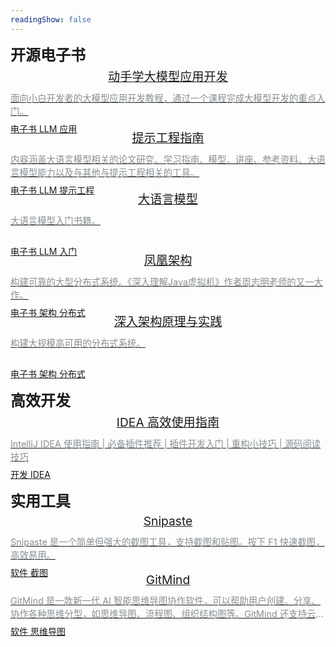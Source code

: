 ```yaml
---
readingShow: false
---
```


<el-divider><span class='divider-text'>开源电子书</span></el-divider>

<el-row style='margin-bottom: 20px' :gutter='20'>
<el-col :span='8'>
  <a class='navigate-a' href='https://datawhalechina.github.io/llm-universe/#/' target='_blank'>
    <!-- 颜色备份 c7f9ed -->
    <el-card :body-style="cardStyle" shadow="hover">
      <div class='div-title'>
        <span class='navigate-title'>动手学大模型应用开发</span>
      </div>
      <div class='navigate-content' title='面向小白开发者的大模型应用开发教程，通过一个课程完成大模型开发的重点入门'>
        面向小白开发者的大模型应用开发教程，通过一个课程完成大模型开发的重点入门。
      </div>
      <div>
        <el-tag hit type='success' effect='plain' size='mini'>
          电子书
        </el-tag>
        <el-tag hit type='success' effect='plain' size='mini'>
          LLM
        </el-tag>
        <el-tag hit type='success' effect='plain' size='mini'>
          应用
        </el-tag>
      </div>
    </el-card>
  </a>
</el-col>
<el-col :span='8'>
   <a class='link-text' href='https://www.promptingguide.ai/zh' target='_blank'>
    <el-card :body-style="cardStyle" shadow="hover">
      <div class='div-title'>
        <span class='navigate-title'>提示工程指南</span>
      </div>
      <div class='navigate-content' title='内容涉及大语言模型相关的论文研究、学习指南、模型、讲座、参考资料、大语言模型能力以及与其他与提示工程相关的工具。'>
        内容涵盖大语言模型相关的论文研究、学习指南、模型、讲座、参考资料、大语言模型能力以及与其他与提示工程相关的工具。
      </div>
      <el-tag hit type='success' effect='plain' size='mini'>
        电子书
      </el-tag>
      <el-tag hit type='success' effect='plain' size='mini'>
        LLM
      </el-tag>
      <el-tag hit type='success' effect='plain' size='mini'>
        提示工程
      </el-tag>
    </el-card>
  </a>
</el-col>
<el-col :span='8'>
   <a class='link-text' href='https://llmbook-zh.github.io/' target='_blank'>
    <el-card :body-style="cardStyle" shadow="hover">
      <div class='div-title'>
        <span class='navigate-title'>大语言模型</span>
      </div>
      <div class='navigate-content' title='大语言模型入门书籍。'>
        大语言模型入门书籍。
      </div>
      <div>
        <el-tag  hit type='success' effect='plain' size='mini'>
          电子书
        </el-tag>
        <el-tag  hit type='success' effect='plain' size='mini'>
          LLM
        </el-tag>
        <el-tag  hit type='success' effect='plain' size='mini'>
          入门
        </el-tag>
      </div>
    </el-card>
  </a>
</el-col>
</el-row>

<el-row style='margin-bottom: 20px' :gutter='20'>
<el-col :span='8'>
  <a class='navigate-a' href='https://icyfenix.cn/' target='_blank'>
    <!-- 颜色备份 c7f9ed -->
    <el-card :body-style="cardStyle" shadow="hover">
      <div  class='div-title'>
        <span class='navigate-title'>凤凰架构</span>
      </div>
      <div class='navigate-content' title='构建可靠的大型分布式系统。《深入理解Java虚拟机》作者周志明老师的又一大作。'>
        构建可靠的大型分布式系统。《深入理解Java虚拟机》作者周志明老师的又一大作。
      </div>
      <div>
        <el-tag type='success' effect='plain' size='mini'>
          电子书
        </el-tag>
        <el-tag type='success' effect='plain' size='mini'>
          架构
        </el-tag>
        <el-tag type='success' effect='plain' size='mini'>
          分布式
        </el-tag>
      </div>
    </el-card>
  </a>
</el-col>
<el-col :span='8'>
   <a class='link-text' href='https://www.thebyte.com.cn/' target='_blank'>
    <el-card :body-style="cardStyle" shadow="hover">
      <div  class='div-title'>
        <span class='navigate-title'>深入架构原理与实践</span>
      </div>
      <div class='navigate-content' title='构建大规模高可用的分布式系统。'>
        构建大规模高可用的分布式系统。
      </div>
      <el-tag type='success' effect='plain' size='mini'>
        电子书
      </el-tag>
      <el-tag type='success' effect='plain' size='mini'>
        架构
      </el-tag>
      <el-tag type='success' effect='plain' size='mini'>
        分布式
      </el-tag>
    </el-card>
  </a>
</el-col>
</el-row>

<el-divider><span class='divider-text'>高效开发</span></el-divider>
<el-row style='margin-bottom: 20px' :gutter='20'>
<el-col :span='8'>
  <a class='navigate-a' href='https://idea.javaguide.cn/' target='_blank'>
    <!-- 颜色备份 c7f9ed -->
    <el-card :body-style="cardStyle" shadow="hover">
      <div  class='div-title'>
        <span class='navigate-title'>IDEA 高效使用指南</span>
      </div>
      <div class='navigate-content' title='IntelliJ IDEA 使用指南 | 必备插件推荐 | 插件开发入门 | 重构小技巧 | 源码阅读技巧'>
        IntelliJ IDEA 使用指南 | 必备插件推荐 | 插件开发入门 | 重构小技巧 | 源码阅读技巧
      </div>
      <div>
        <el-tag type='success' effect='plain' size='mini'>
          开发
        </el-tag>
        <el-tag type='success' effect='plain' size='mini'>
          IDEA
        </el-tag>
      </div>
    </el-card>
  </a>
</el-col>
</el-row>


<el-divider><span class='divider-text'>实用工具</span></el-divider>
<el-row style='margin-bottom: 20px' :gutter='20'>
<el-col :span='8'>
  <a class='navigate-a' href='https://zh.snipaste.com/' target='_blank'>
    <!-- 颜色备份 c7f9ed -->
    <el-card :body-style="cardStyle" shadow="hover">
      <div class='div-title'>
        <span class='navigate-title'>Snipaste</span>
      </div>
      <div class='navigate-content' title='Snipaste 是一个简单但强大的截图工具，支持截图和贴图。按下 F1 快速截图，高效易用。'>
        Snipaste 是一个简单但强大的截图工具，支持截图和贴图。按下 F1 快速截图，高效易用。
      </div>
      <div>
        <el-tag type='success' effect='plain' size='mini'>
          软件
        </el-tag>
        <el-tag type='success' effect='plain' size='mini'>
          截图
        </el-tag>
      </div>
    </el-card>
  </a>
</el-col>
<el-col :span='8'>
  <a class='navigate-a' href='https://gitmind.cn/' target='_blank'>
    <!-- 颜色备份 c7f9ed -->
    <el-card :body-style="cardStyle" shadow="hover">
      <div class='div-title'>
        <span class='navigate-title'>GitMind</span>
      </div>
      <div class='navigate-content' title='GitMind 是一款新一代 AI 智能思维导图协作软件，可以帮助用户创建、分享、协作各种思维分型，如思维导图、流程图、组织结构图等。GitMind 还支持云端同步、多端同步、多人协作、AI 智能生成等功能。'>
        GitMind 是一款新一代 AI 智能思维导图协作软件，可以帮助用户创建、分享、协作各种思维分型，如思维导图、流程图、组织结构图等。GitMind 还支持云端同步、多端同步、多人协作、AI 智能生成等功能。
      </div>
      <div>
        <el-tag type='success' effect='plain' size='mini'>
          软件
        </el-tag>
        <el-tag type='success' effect='plain' size='mini'>
          思维导图
        </el-tag>
      </div>
    </el-card>
  </a>
</el-col>
</el-row>


<script>
export default {
  data(){
    return {
      cardStyle: {
        height: '5.5rem',
        backgroundColor: '#f2f4f5',
        border:'solid 1px #c3c9d7'
      }
    }
  }
}
</script>
<style scoped>
  /* 分割线文字 */
  .divider-text {
    font-size: 1.5rem;
    font-weight: 600;
    /* color: #7f81dd; */

  }
  /* 卡片内容 */
  .navigate-content {
    margin-bottom: 10px; 
    font-size: .9rem;
    color: #888f94;
    height: 40px;
    overflow: hidden;
    text-overflow: ellipsis;
    display: -webkit-box;
    -webkit-line-clamp: 2;
    -webkit-box-orient: vertical;
  }
  /* 卡片标题div */
  .div-title {
    margin-bottom: 10px;
    margin-top: -10px !important;
  }
  /* 卡片标题 */
  .navigate-title {
    font-size: 1.2rem;
    font-weight: 400;
    overflow: hidden;
    text-align: center;
    text-overflow: ellipsis;
    display: -webkit-box;
    -webkit-line-clamp: 1;
    -webkit-box-orient: vertical;
  }

</style>

<Vssue :title="$title" />

<footer-link style='left: 50%'></footer-link>